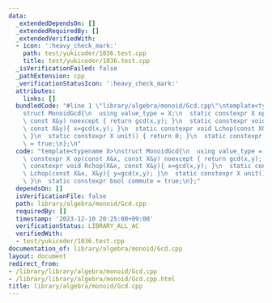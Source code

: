 ```yaml
---
data:
  _extendedDependsOn: []
  _extendedRequiredBy: []
  _extendedVerifiedWith:
  - icon: ':heavy_check_mark:'
    path: test/yukicoder/1036.test.cpp
    title: test/yukicoder/1036.test.cpp
  _isVerificationFailed: false
  _pathExtension: cpp
  _verificationStatusIcon: ':heavy_check_mark:'
  attributes:
    links: []
  bundledCode: "#line 1 \"library/algebra/monoid/Gcd.cpp\"\ntemplate<typename X>\n\
    struct MonoidGcd{\n  using value_type = X;\n  static constexpr X op(const X&x,\
    \ const X&y) noexcept { return gcd(x,y); }\n  static constexpr void Rchop(X&x,\
    \ const X&y){ x=gcd(x,y); }\n  static constexpr void Lchop(const X&x, X&y){ y=gcd(x,y);\
    \ }\n  static constexpr X unit() { return 0; }\n  static constexpr bool commute\
    \ = true;\n};\n"
  code: "template<typename X>\nstruct MonoidGcd{\n  using value_type = X;\n  static\
    \ constexpr X op(const X&x, const X&y) noexcept { return gcd(x,y); }\n  static\
    \ constexpr void Rchop(X&x, const X&y){ x=gcd(x,y); }\n  static constexpr void\
    \ Lchop(const X&x, X&y){ y=gcd(x,y); }\n  static constexpr X unit() { return 0;\
    \ }\n  static constexpr bool commute = true;\n};"
  dependsOn: []
  isVerificationFile: false
  path: library/algebra/monoid/Gcd.cpp
  requiredBy: []
  timestamp: '2023-12-10 20:25:08+09:00'
  verificationStatus: LIBRARY_ALL_AC
  verifiedWith:
  - test/yukicoder/1036.test.cpp
documentation_of: library/algebra/monoid/Gcd.cpp
layout: document
redirect_from:
- /library/library/algebra/monoid/Gcd.cpp
- /library/library/algebra/monoid/Gcd.cpp.html
title: library/algebra/monoid/Gcd.cpp
---
```

